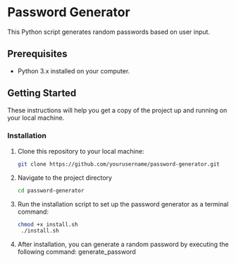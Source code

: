 # Password Generator

This Python script generates random passwords based on user input.

## Prerequisites

- Python 3.x installed on your computer.

## Getting Started

These instructions will help you get a copy of the project up and running on your local machine.

### Installation

1. Clone this repository to your local machine:

   ```bash
   git clone https://github.com/yourusername/password-generator.git

   ```

2. Navigate to the project directory
   ```bash
   cd password-generator
   ```
3. Run the installation script to set up the password generator as a terminal command:
   ```bash
   chmod +x install.sh
    ./install.sh
   ```
4. After installation, you can generate a random password by executing the following command:
   generate_password
